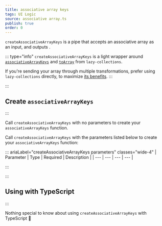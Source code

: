 ```yaml
---
title: associative array keys
tags: UI Logic
source: associative array.ts
publish: true
order: 0
---
```


`createAssociativeArrayKeys` is a pipe that accepts an associative array as an input, and outputs <!--TODO-->.

::: type="info"
`createAssociativeArrayKeys` is a light wrapper around [`associativeArrayKeys`](https://github.com/RobinMalfait/lazy-collections#associativeArrayKeys) and [`toArray`](https://github.com/RobinMalfait/lazy-collections#toarray) from `lazy-collections`.

If you're sending your array through multiple transformations, prefer using `lazy-collections` directly, to maximize [its benefits](https://alexvipond.dev/blog/im-obsessed-with-lazy-collections).
:::


:::
## Create `associativeArrayKeys`
:::

Call `createAssociativeArrayKeys` with no parameters to create your `associativeArrayKeys` function.

Call `createAssociativeArrayKeys` with the parameters listed below to create your `associativeArrayKeys` function:

::: ariaLabel="createAssociativeArrayKeys parameters" classes="wide-4"
| Parameter | Type | Required | Description |
| --- | --- | --- | --- |

:::


:::
## Using with TypeScript
:::

Nothing special to know about using `createAssociativeArrayKeys` with TypeScript 🚀
